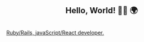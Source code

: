 <h2 align="center">Hello, World! 👋🏼 🌍</h2>

<h2 align="center"><a href="https://media.giphy.com/media/96X6Pjaquq7cI/giphy.gif" /></h2>

Ruby/Rails, javaScript/React developer.

